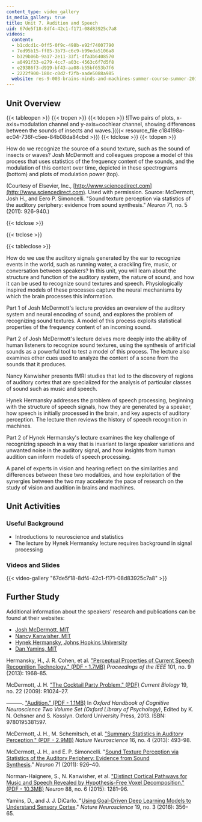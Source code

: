 ```yaml
---
content_type: video_gallery
is_media_gallery: true
title: Unit 7. Audition and Speech
uid: 67de5f18-8df4-42c1-f171-08d83925c7a8
videos:
  content:
  - b1cdcd1c-0ff5-0f9c-498b-e92f74007790
  - 7ed95b15-ff85-3b73-c6c9-b99eda5106a8
  - b329b06b-9a17-2e11-33f1-dfa3b6408570
  - a0491f33-e279-4cc7-a03c-4563c6f7d5f8
  - e29386f3-d919-bf43-aa08-b55bf653b7f6
  - 2222f900-180c-c0d2-f2fb-aade5088a985
  website: res-9-003-brains-minds-and-machines-summer-course-summer-2015
---
```


Unit Overview
-------------

{{< tableopen >}}
{{< tropen >}}
{{< tdopen >}}
![Two pairs of plots, x-axis=modulation channel and y-axis=cochlear channel, showing differences between the sounds of insects and waves.]({{< resource_file c184198a-ec04-736f-c5ee-84b08da84cbd >}})
{{< tdclose >}}
{{< tdopen >}}


How do we recognize the source of a sound texture, such as the sound of insects or waves? Josh McDermott and colleagues propose a model of this process that uses statistics of the frequency content of the sounds, and the modulation of this content over time, depicted in these spectrograms (bottom) and plots of modulation power (top).

(Courtesy of Elsevier, Inc., [http://www.sciencedirect.com](http://www.sciencedirect.com). Used with permission. Source: McDermott, Josh H., and Eero P. Simoncelli. "Sound texture perception via statistics of the auditory periphery: evidence from sound synthesis." _Neuron_ 71, no. 5 (2011): 926-940.)


{{< tdclose >}}

{{< trclose >}}

{{< tableclose >}}

How do we use the auditory signals generated by the ear to recognize events in the world, such as running water, a crackling fire, music, or conversation between speakers? In this unit, you will learn about the structure and function of the auditory system, the nature of sound, and how it can be used to recognize sound textures and speech. Physiologically inspired models of these processes capture the neural mechanisms by which the brain processes this information.

Part 1 of Josh McDermott's lecture provides an overview of the auditory system and neural encoding of sound, and explores the problem of recognizing sound textures. A model of this process exploits statistical properties of the frequency content of an incoming sound.

Part 2 of Josh McDermott's lecture delves more deeply into the ability of human listeners to recognize sound textures, using the synthesis of artificial sounds as a powerful tool to test a model of this process. The lecture also examines other cues used to analyze the content of a scene from the sounds that it produces.

Nancy Kanwisher presents fMRI studies that led to the discovery of regions of auditory cortex that are specialized for the analysis of particular classes of sound such as music and speech.

Hynek Hermansky addresses the problem of speech processing, beginning with the structure of speech signals, how they are generated by a speaker, how speech is initially processed in the brain, and key aspects of auditory perception. The lecture then reviews the history of speech recognition in machines.

Part 2 of Hynek Hermansky's lecture examines the key challenge of recognizing speech in a way that is invariant to large speaker variations and unwanted noise in the auditory signal, and how insights from human audition can inform models of speech processing.

A panel of experts in vision and hearing reflect on the similarities and differences between these two modalities, and how exploitation of the synergies between the two may accelerate the pace of research on the study of vision and audition in brains and machines.

Unit Activities
---------------

### Useful Background

*   Introductions to neuroscience and statistics
*   The lecture by Hynek Hermansky lecture requires background in signal processing

### Videos and Slides

{{< video-gallery "67de5f18-8df4-42c1-f171-08d83925c7a8" >}}


Further Study
-------------

Additional information about the speakers' research and publications can be found at their websites:

*   [Josh McDermott, MIT](http://web.mit.edu/jhm/www/)
*   [Nancy Kanwisher, MIT](http://web.mit.edu/bcs/nklab/)
*   [Hynek Hermansky, Johns Hopkins University](http://www.clsp.jhu.edu/faculty-pages/hynek/)
*   [Dan Yamins, MIT](http://web.mit.edu/yamins/www/)

Hermansky, H., J. R. Cohen, et al. ["Perceptual Properties of Current Speech Recognition Technology." (PDF - 1.7MB)](https://pdfs.semanticscholar.org/74d6/361cebb53002863fd32b161190bd2dd63b11.pdf) _Proceedings of the IEEE_ 101, no. 9 (2013): 1968–85.

McDermott, J. H. ["The Cocktail Party Problem." (PDF)](http://mcdermottlab.mit.edu/papers/McDermott_2010_cocktail_party_problem.pdf) _Current Biology_ 19, no. 22 (2009): R1024–27.

———. ["Audition." (PDF - 1.1MB)](http://cs.wellesley.edu/~vision/papers/McDermott_2013_Audition.pdf) In _Oxford Handbook of Cognitive Neuroscience Two Volume Set (Oxford Library of Psychology)_, Edited by K. N. Ochsner and S. Kosslyn. Oxford University Press, 2013. ISBN: 9780195381597.

McDermott, J. H., M. Schemitsch, et al. ["Summary Statistics in Auditory Perception." (PDF - 2.9MB)](http://mcdermottlab.mit.edu/papers/McDermott_Schemitsch_Simoncelli_2013_summary_statistics.pdf) _Nature Neuroscience_ 16, no. 4 (2013): 493–98.

McDermott, J. H., and E. P. Simoncelli. "[Sound Texture Perception via Statistics of the Auditory Periphery: Evidence from Sound Synthesis](https://doi.org/10.1016/j.neuron.2011.06.032)." _Neuron_ 71 (2011): 926–40.

Norman-Haignere, S., N. Kanwisher, et al. ["Distinct Cortical Pathways for Music and Speech Revealed by Hypothesis-Free Voxel Decomposition." (PDF - 10.3MB)](http://web.mit.edu/bcs/nklab/media/pdfs/SVNH_NGK_JMD_2015.pdf) _Neuron_ 88, no. 6 (2015): 1281–96.

Yamins, D., and J. J. DiCarlo. "[Using Goal-Driven Deep Learning Models to Understand Sensory Cortex](http://dx.doi.org/10.1038/nn.4244)." _Nature Neuroscience_ 19, no. 3 (2016): 356–65.